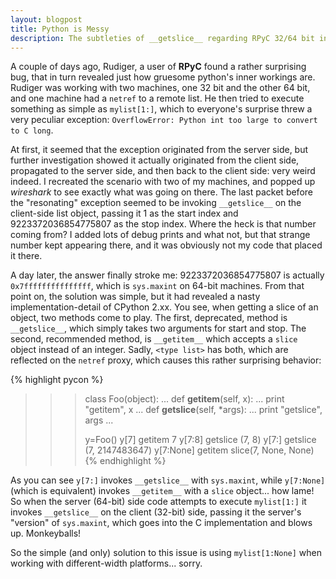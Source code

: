 ```yaml
---
layout: blogpost
title: Python is Messy
description: The subtleties of __getslice__ regarding RPyC 32/64 bit interop
---
```


A couple of days ago, Rudiger, a user of **RPyC** found a rather surprising bug, that in turn 
revealed just how gruesome python's inner workings are. Rudiger was working with two machines, 
one 32 bit and the other 64 bit, and one machine had a `netref` to a remote list. He then tried 
to execute something as simple as `mylist[1:]`, which to everyone's surprise threw a very 
peculiar exception: `OverflowError: Python int too large to convert to C long`.

At first, it seemed that the exception originated from the server side, but further investigation 
showed it actually originated from the client side, propagated to the server side, and then back 
to the client side: very weird indeed. I recreated the scenario with two of my  machines, 
and popped up *wireshark* to see exactly what was going on there. The last packet before the 
"resonating" exception seemed to be invoking `__getslice__` on the client-side list object, 
passing it 1 as the start index and 9223372036854775807 as the stop index. Where the heck is 
that number coming from? I added lots of debug prints and what not, but that strange number 
kept appearing there, and it was obviously not my code that placed it there.

A day later, the answer finally stroke me: 9223372036854775807 is actually `0x7fffffffffffffff`, 
which is `sys.maxint` on 64-bit machines. From that point on, the solution was simple, but it had 
revealed a nasty implementation-detail of CPython 2.xx. You see, when getting a slice of an object,
two methods come to play. The first, deprecated, method is `__getslice__`, which simply takes 
two arguments for start and stop. The second, recommended method, is `__getitem__` which accepts 
a `slice` object instead of an integer. Sadly, `<type list>` has both, which are reflected on 
the `netref` proxy, which causes this rather surprising behavior:

{% highlight pycon %}
>>> class Foo(object):
...     def __getitem__(self, x):
...             print "getitem", x
...     def __getslice__(self, *args):
...             print "getslice", args
...
>>>
>>> y=Foo()
>>> y[7]
getitem 7
>>> y[7:8]
getslice (7, 8)
>>> y[7:]
getslice (7, 2147483647)
>>> y[7:None]
getitem slice(7, None, None)
{% endhighlight %}

As you can see `y[7:]` invokes `__getslice__` with `sys.maxint`, while `y[7:None]` (which is 
equivalent) invokes `__getitem__` with a `slice` object... how lame! So when the server (64-bit) 
side code attempts to execute `mylist[1:]` it invokes `__getslice__` on the client (32-bit) side, 
passing it the server's "version" of `sys.maxint`, which goes into the C implementation and 
blows up. Monkeyballs!

So the simple (and only) solution to this issue is using `mylist[1:None]` when working with 
different-width platforms... sorry.

